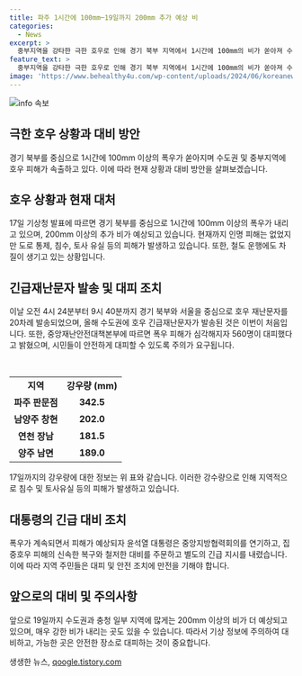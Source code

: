 ```yaml
---
title: 파주 1시간에 100mm─19일까지 200mm 추가 예상 비
categories:
  - News
excerpt: >
  중부지역을 강타한 극한 호우로 인해 경기 북부 지역에서 1시간에 100mm의 비가 쏟아져 수도권은 긴급재난문자 발송과 도로·철도 운행 통제에 대비했다. 이로 인해 출근길에는 불편함이 예상되며, 200mm 이상의 추가 비로 인해 긴장이 이어졌다. 호우로 도로와 철도 운행이 중단되고, 시민들이 대피하는 등 수해 피해가 발생했으며, 윤석열 대통령은 중앙지방협력회의를 연기하고, 대처에 집중하겠다는 의지를 보였다. 또한, 앞으로의 비 상황에 대비하여 주의를 당부하였다. (150자)
feature_text: >
  중부지역을 강타한 극한 호우로 인해 경기 북부 지역에서 1시간에 100mm의 비가 쏟아져 수도권은 긴급재난문자 발송과 도로·철도 운행 통제에 대비했다. 이로 인해 출근길에는 불편함이 예상되며, 200mm 이상의 추가 비로 인해 긴장이 이어졌다. 호우로 도로와 철도 운행이 중단되고, 시민들이 대피하는 등 수해 피해가 발생했으며, 윤석열 대통령은 중앙지방협력회의를 연기하고, 대처에 집중하겠다는 의지를 보였다. 또한, 앞으로의 비 상황에 대비하여 주의를 당부하였다. (150자)
image: 'https://www.behealthy4u.com/wp-content/uploads/2024/06/koreanews.jpg'
---
```


<p><img src="https://www.behealthy4u.com/wp-content/uploads/2024/06/koreanews.jpg" alt="info 속보" /></p>

<h2 data-ke-size="size26">극한 호우 상황과 대비 방안</h2>

<p data-ke-size="size16">경기 북부를 중심으로 1시간에 100mm 이상의 폭우가 쏟아지며 수도권 및 중부지역에 호우 피해가 속출하고 있다. 이에 따라 현재 상황과 대비 방안을 살펴보겠습니다.</p>

<h2 data-ke-size="size24">호우 상황과 현재 대처</h2>

<p data-ke-size="size16">17일 기상청 발표에 따르면 경기 북부를 중심으로 1시간에 100mm 이상의 폭우가 내리고 있으며, 200mm 이상의 추가 비가 예상되고 있습니다. 현재까지 인명 피해는 없었지만 도로 통제, 침수, 토사 유실 등의 피해가 발생하고 있습니다. 또한, 철도 운행에도 차질이 생기고 있는 상황입니다.</p>

<h2 data-ke-size="size24">긴급재난문자 발송 및 대피 조치</h2>

<p data-ke-size="size16">이날 오전 4시 24분부터 9시 40분까지 경기 북부와 서울을 중심으로 호우 재난문자를 20차례 발송되었으며, 올해 수도권에 호우 긴급재난문자가 발송된 것은 이번이 처음입니다. 또한, 중앙재난안전대책본부에 따르면 폭우 피해가 심각해지자 560명이 대피했다고 밝혔으며, 시민들이 안전하게 대피할 수 있도록 주의가 요구됩니다.</p>

<p data-ke-size="size16">&nbsp;</p>

<table>
    <tbody>
        <tr>
            <td style="text-align: center; height: 17px;"><b>지역</b></td>
            <td style="text-align: center; height: 17px;"><b>강우량 (mm)</b></td>
        </tr>
        <tr>
            <td style="text-align: center; height: 17px;"><b>파주 판문점</b></td>
            <td style="text-align: center; height: 17px;"><b>342.5</b></td>
        </tr>
        <tr>
            <td style="text-align: center; height: 17px;"><b>남양주 창현</b></td>
            <td style="text-align: center; height: 17px;"><b>202.0</b></td>
        </tr>
        <tr>
            <td style="text-align: center; height: 17px;"><b>연천 장남</b></td>
            <td style="text-align: center; height: 17px;"><b>181.5</b></td>
        </tr>
        <tr>
            <td style="text-align: center; height: 17px;"><b>양주 남면</b></td>
            <td style="text-align: center; height: 17px;"><b>189.0</b></td>
        </tr>
    </tbody>
</table>

<p data-ke-size="size16">17일까지의 강우량에 대한 정보는 위 표와 같습니다. 이러한 강수량으로 인해 지역적으로 침수 및 토사유실 등의 피해가 발생하고 있습니다.</p>

<h2 data-ke-size="size24">대통령의 긴급 대비 조치</h2>

<p data-ke-size="size16">폭우가 계속되면서 피해가 예상되자 윤석열 대통령은 중앙지방협력회의를 연기하고, 집중호우 피해의 신속한 복구와 철저한 대비를 주문하고 별도의 긴급 지시를 내렸습니다. 이에 따라 지역 주민들은 대피 및 안전 조치에 만전을 기해야 합니다.</p>

<h2 data-ke-size="size24">앞으로의 대비 및 주의사항</h2>

<p data-ke-size="size16">앞으로 19일까지 수도권과 충청 일부 지역에 많게는 200mm 이상의 비가 더 예상되고 있으며, 매우 강한 비가 내리는 곳도 있을 수 있습니다. 따라서 기상 정보에 주의하여 대비하고, 가능한 곳은 안전한 장소로 대피하는 것이 중요합니다.</p>
생생한 뉴스, <a href="https://qoogle.tistory.com" rel="dofollow">qoogle.tistory.com</a>


